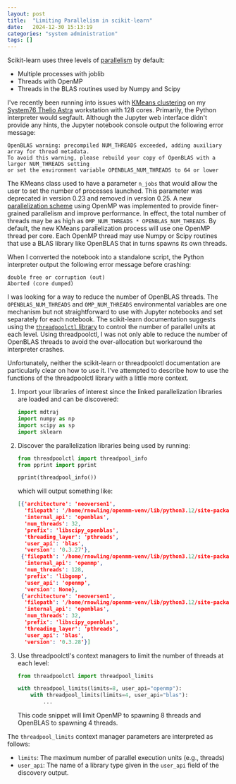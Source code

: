 ```yaml
---
layout: post
title:  "Limiting Parallelism in scikit-learn"
date:   2024-12-30 15:13:19
categories: "system administration"
tags: []
---
```


Scikit-learn uses three levels of [parallelism](https://scikit-learn.org/stable/computing/parallelism.html) by default:

* Multiple processes with joblib
* Threads with OpenMP
* Threads in the BLAS routines used by Numpy and Scipy 

I've recently been running into issues with [KMeans clustering](https://scikit-learn.org/stable/modules/generated/sklearn.cluster.KMeans.html)
on my [System76 Thelio Astra](https://system76.com/desktops/thelio-astra-a1-n1/configure) workstation with 128 cores. Primarily, the
Python interpreter would segfault.  Although the Jupyter web interface didn't provide any hints, the Jupyter notebook console output
the following error message:

```
OpenBLAS warning: precompiled NUM_THREADS exceeded, adding auxiliary array for thread metadata.
To avoid this warning, please rebuild your copy of OpenBLAS with a larger NUM_THREADS setting
or set the environment variable OPENBLAS_NUM_THREADS to 64 or lower
```

The KMeans class used to have a parameter `n_jobs` that would allow the user to set the number of processes launched.  This parameter
was deprecated in version 0.23 and removed in version 0.25. A new [parallelization scheme](https://github.com/scikit-learn/scikit-learn/pull/11950)
using OpenMP was implemented to provide finer-grained parallelism and improve performance. In effect, the total number of threads may be
as high as `OMP_NUM_THREADS * OPENBLAS_NUM_THREADS`. By default, the new KMeans parallelization process will use one OpenMP thread per
core. Each OpenMP thread may use Numpy or Scipy routines that use a BLAS library like OpenBLAS that in turns spawns its own threads.

When I converted the notebook into a standalone script, the Python interpreter output the following error message before crashing:

```
double free or corruption (out)
Aborted (core dumped)
```

I was looking for a way to reduce the number of OpenBLAS threads.  The `OPENBLAS_NUM_THREADS` and `OMP_NUM_THREADS` environmental
variables are one mechanism but not straightforward to use with Jupyter notebooks and set separately for each notebook. The scikit-learn
documentation suggests using the [`threadpoolctl` library](https://github.com/joblib/threadpoolctl) to control
the number of parallel units at each level. Using threadpoolctl, I was not only able to reduce the number of OpenBLAS threads to
avoid the over-allocation but workaround the interpreter crashes.

Unfortunately, neither the scikit-learn or threadpoolctl documentation are particularly clear on how to use it. I've attempted to
describe how to use the functions of the threadpoolctl library with a little more context.

1. Import your libraries of interest since the linked parallelization libraries are loaded and can be discovered:
   ```python
   import mdtraj
   import numpy as np
   import scipy as sp
   import sklearn
   ```
2. Discover the parallelization libraries being used by running:
   ```python
   from threadpoolctl import threadpool_info
   from pprint import pprint
   
   pprint(threadpool_info())
   ```

   which will output something like:

   ```json
   [{'architecture': 'neoversen1',
     'filepath': '/home/rnowling/openmm-venv/lib/python3.12/site-packages/numpy.libs/libscipy_openblas64_-0f683016.so',
     'internal_api': 'openblas',
     'num_threads': 32,
     'prefix': 'libscipy_openblas',
     'threading_layer': 'pthreads',
     'user_api': 'blas',
     'version': '0.3.27'},
    {'filepath': '/home/rnowling/openmm-venv/lib/python3.12/site-packages/mdtraj.libs/libgomp-d22c30c5.so.1.0.0',
     'internal_api': 'openmp',
     'num_threads': 128,
     'prefix': 'libgomp',
     'user_api': 'openmp',
     'version': None},
    {'architecture': 'neoversen1',
     'filepath': '/home/rnowling/openmm-venv/lib/python3.12/site-packages/scipy.libs/libscipy_openblas-9778f98e.so',
     'internal_api': 'openblas',
     'num_threads': 32,
     'prefix': 'libscipy_openblas',
     'threading_layer': 'pthreads',
     'user_api': 'blas',
     'version': '0.3.28'}]
   ```
3. Use threadpoolctl's context managers to limit the number of threads at each level:

   ```python
   from threadpoolctl import threadpool_limits
   
   with threadpool_limits(limits=8, user_api="openmp"):
       with threadpool_limits(limits=4, user_api="blas"):
           ...
   ```

   This code snippet will limit OpenMP to spawning 8 threads and OpenBLAS to spawning 4 threads.

The `threadpool_limits` context manager parameters are interpreted as follows:

  * `limits`: The maximum number of parallel execution units (e.g., threads)
  * `user_api`: The name of a library type given in the `user_api` field of the discovery output.
